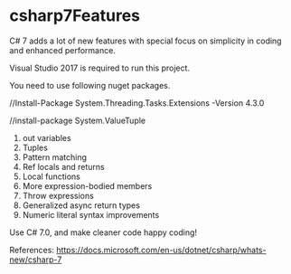 # csharp7Features

C# 7 adds a lot of new features with special focus on simplicity in coding and enhanced performance. 

Visual Studio 2017 is required to run this project.

You need to use following nuget packages.

//Install-Package System.Threading.Tasks.Extensions -Version 4.3.0

//install-package System.ValueTuple

1.	out variables
2.	Tuples
3.	Pattern matching
4.	Ref locals and returns
5.	Local functions
6.	More expression-bodied members
7.	Throw expressions
8.	Generalized async return types
9.	Numeric literal syntax improvements


Use C# 7.0, and make cleaner code happy coding!

References: https://docs.microsoft.com/en-us/dotnet/csharp/whats-new/csharp-7

